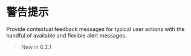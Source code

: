 # 警告提示

Provide contextual feedback messages for typical user actions with the handful of available and flexible alert messages.

> New in 6.2.1
